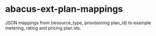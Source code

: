 abacus-ext-plan-mappings
===

JSON mappings from (resource_type, provisioning plan_id) to example metering, rating and pricing plan ids.

